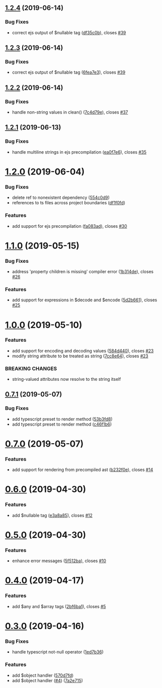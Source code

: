 ## [1.2.4](https://github.com/mattstrom/typesafe-templates/compare/1.2.3...1.2.4) (2019-06-14)


### Bug Fixes

* correct ejs output of $nullable tag ([df35c0b](https://github.com/mattstrom/typesafe-templates/commit/df35c0b)), closes [#39](https://github.com/mattstrom/typesafe-templates/issues/39)

## [1.2.3](https://github.com/mattstrom/typesafe-templates/compare/1.2.2...1.2.3) (2019-06-14)


### Bug Fixes

* correct ejs output of $nullable tag ([6fea7e3](https://github.com/mattstrom/typesafe-templates/commit/6fea7e3)), closes [#39](https://github.com/mattstrom/typesafe-templates/issues/39)

## [1.2.2](https://github.com/mattstrom/typesafe-templates/compare/1.2.1...1.2.2) (2019-06-14)


### Bug Fixes

* handle non-string values in clean() ([7c4d79e](https://github.com/mattstrom/typesafe-templates/commit/7c4d79e)), closes [#37](https://github.com/mattstrom/typesafe-templates/issues/37)

## [1.2.1](https://github.com/mattstrom/typesafe-templates/compare/1.2.0...1.2.1) (2019-06-13)


### Bug Fixes

* handle multiline strings in ejs precompilation ([ea0f7e6](https://github.com/mattstrom/typesafe-templates/commit/ea0f7e6)), closes [#35](https://github.com/mattstrom/typesafe-templates/issues/35)

# [1.2.0](https://github.com/mattstrom/typesafe-templates/compare/1.1.0...1.2.0) (2019-06-04)


### Bug Fixes

* delete ref to nonexistent dependency ([554c0d9](https://github.com/mattstrom/typesafe-templates/commit/554c0d9))
* references to ts files across project boundaries ([df1f0fd](https://github.com/mattstrom/typesafe-templates/commit/df1f0fd))


### Features

* add support for ejs precompilation ([fa083ad](https://github.com/mattstrom/typesafe-templates/commit/fa083ad)), closes [#30](https://github.com/mattstrom/typesafe-templates/issues/30)

# [1.1.0](https://github.com/mattstrom/typesafe-templates/compare/1.0.0...1.1.0) (2019-05-15)


### Bug Fixes

* address 'property children is missing' compiler error ([1b314de](https://github.com/mattstrom/typesafe-templates/commit/1b314de)), closes [#26](https://github.com/mattstrom/typesafe-templates/issues/26)


### Features

* add support for expressions in $decode and $encode ([5d2b661](https://github.com/mattstrom/typesafe-templates/commit/5d2b661)), closes [#25](https://github.com/mattstrom/typesafe-templates/issues/25)

# [1.0.0](https://github.com/mattstrom/typesafe-templates/compare/0.7.1...1.0.0) (2019-05-10)


### Features

* add support for encoding and decoding values ([584d440](https://github.com/mattstrom/typesafe-templates/commit/584d440)), closes [#23](https://github.com/mattstrom/typesafe-templates/issues/23)
* modify string attribute to be treated as string ([7cc8e64](https://github.com/mattstrom/typesafe-templates/commit/7cc8e64)), closes [#23](https://github.com/mattstrom/typesafe-templates/issues/23)


### BREAKING CHANGES

* string-valued attributes now resolve to the string itself

## [0.7.1](https://github.com/mattstrom/typesafe-templates/compare/0.7.0...0.7.1) (2019-05-07)


### Bug Fixes

* add typescript preset to render method ([53b3fd8](https://github.com/mattstrom/typesafe-templates/commit/53b3fd8))
* add typescript preset to render method ([c46f1b6](https://github.com/mattstrom/typesafe-templates/commit/c46f1b6))

# [0.7.0](https://github.com/mattstrom/typesafe-templates/compare/0.6.0...0.7.0) (2019-05-07)


### Features

* add support for rendering from precompiled ast ([b232f0e](https://github.com/mattstrom/typesafe-templates/commit/b232f0e)), closes [#14](https://github.com/mattstrom/typesafe-templates/issues/14)

# [0.6.0](https://github.com/mattstrom/typesafe-templates/compare/0.5.0...0.6.0) (2019-04-30)


### Features

* add $nullable tag ([e3a8a85](https://github.com/mattstrom/typesafe-templates/commit/e3a8a85)), closes [#12](https://github.com/mattstrom/typesafe-templates/issues/12)

# [0.5.0](https://github.com/mattstrom/typesafe-templates/compare/0.4.0...0.5.0) (2019-04-30)


### Features

* enhance error messages ([5f512ba](https://github.com/mattstrom/typesafe-templates/commit/5f512ba)), closes [#10](https://github.com/mattstrom/typesafe-templates/issues/10)

# [0.4.0](https://github.com/mattstrom/typesafe-templates/compare/0.3.0...0.4.0) (2019-04-17)


### Features

* add $any and $array tags ([2bf6ba1](https://github.com/mattstrom/typesafe-templates/commit/2bf6ba1)), closes [#5](https://github.com/mattstrom/typesafe-templates/issues/5)

# [0.3.0](https://github.com/mattstrom/typesafe-templates/compare/0.2.4...0.3.0) (2019-04-16)


### Bug Fixes

* handle typescript not-null operator ([1ed7b36](https://github.com/mattstrom/typesafe-templates/commit/1ed7b36))


### Features

* add $object handler ([570d7fd](https://github.com/mattstrom/typesafe-templates/commit/570d7fd))
* add $object handler ([#4](https://github.com/mattstrom/typesafe-templates/issues/4)) ([7a2e715](https://github.com/mattstrom/typesafe-templates/commit/7a2e715))
